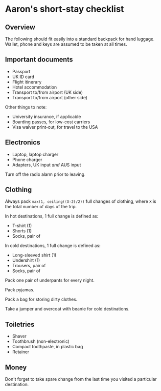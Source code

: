 # Aaron's short-stay checklist

## Overview

The following should fit easily into a standard backpack for hand luggage.
Wallet, phone and keys are assumed to be taken at all times.

## Important documents

- Passport 
- UK ID card
- Flight itinerary 
- Hotel accommodation
- Transport to/from airport (UK side)
- Transport to/from airport (other side)

Other things to note:

- University insurance, if applicable
- Boarding passes, for low-cost carriers
- Visa waiver print-out, for travel to the USA

## Electronics

- Laptop, laptop charger
- Phone charger
- Adapters, UK input _and_ AUS input

Turn off the radio alarm prior to leaving.

## Clothing

Always pack `max(1, ceiling((X-2)/2))` full changes of clothing, where `X` is the total number of days of the trip.

In hot destinations, 1 full change is defined as:

- T-shirt (1)
- Shorts (1)
- Socks, pair of

In cold destinations, 1 full change is defined as:

- Long-sleeved shirt (1)
- Undershirt (1)
- Trousers, pair of
- Socks, pair of

Pack one pair of underpants for every night.

Pack pyjamas.

Pack a bag for storing dirty clothes.

Take a jumper and overcoat with beanie for cold destinations. 

## Toiletries

- Shaver
- Toothbrush (non-electronic)
- Compact toothpaste, in plastic bag
- Retainer

## Money

Don't forget to take spare change from the last time you visited a particular destination.
